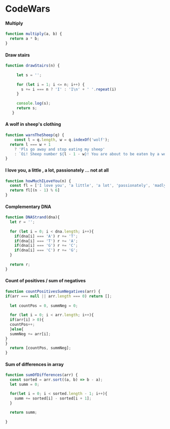 # CodeWars
#### Multiply
```javascript
function multiply(a, b) {
  return a * b;
}
```
#### Draw stairs
```javascript
function drawStairs(n) {
   
     let s = '';
   
     for (let i = 1; i <= n; i++) {
       s += i === n ? 'I' : 'I\n' + ' '.repeat(i)
     }
   
     console.log(s);
     return s;
   }
```
#### A wolf in sheep's clothing
```javascript
function warnTheSheep(q) {
    const l = q.length, w = q.indexOf('wolf');
  return l === w + 1
    ? 'Pls go away and stop eating my sheep'
    : `Oi! Sheep number ${l - 1 - w}! You are about to be eaten by a wolf!`  
}
```
#### I love you, a little , a lot, passionately ... not at all
````javascript
function howMuchILoveYou(n) {
  const fl = ['I love you', 'a little', 'a lot', 'passionately', 'madly', 'not at all'];
  return fl[(n - 1) % 6]
}
````
#### Complementary DNA
````javascript
function DNAStrand(dna){
  let r = '';
  
  for (let i = 0; i < dna.length; i++){
    if(dna[i] === 'A') r += 'T';
    if(dna[i] === 'T') r += 'A';
    if(dna[i] === 'G') r += 'C';
    if(dna[i] === 'C') r += 'G';
  }
  
  return r;
}
````
#### Count of positives / sum of negatives
````javascript
function countPositivesSumNegatives(arr) {
if(arr === null || arr.length === 0) return [];
  
  let countPos = 0, summNeg = 0;
  
  for (let i = 0; i < arr.length; i++){
  if(arr[i] > 0){
  countPos++;
  }else{
  summNeg += arr[i];
}
}
  return [countPos, summNeg];
}
````
#### Sum of differences in array
````javascript
function sumOfDifferences(arr) {
  const sorted = arr.sort((a, b) => b - a);
  let summ = 0;

  for(let i = 0; i < sorted.length - 1; i++){
    summ += sorted[i] - sorted[i + 1];
  }
  
  return summ;
  
}
````
